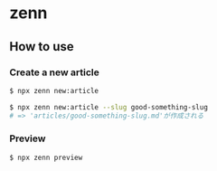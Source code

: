 # zenn
## How to use
### Create a new article
```bash
$ npx zenn new:article

$ npx zenn new:article --slug good-something-slug
# => 'articles/good-something-slug.md'が作成される
```
### Preview
```bash
$ npx zenn preview
```
